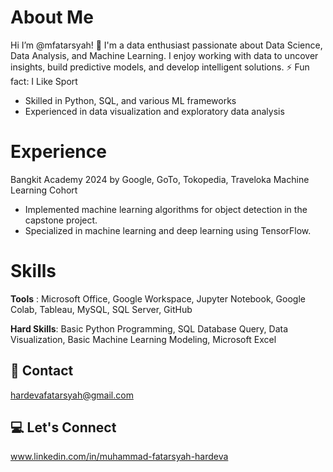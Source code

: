 # About Me

Hi I’m @mfatarsyah! 👋 I'm a data enthusiast passionate about Data Science, Data Analysis, and Machine Learning. I enjoy working with data to uncover insights, build predictive models, and develop intelligent solutions. ⚡ Fun fact: I Like Sport
* Skilled in Python, SQL, and various ML frameworks
* Experienced in data visualization and exploratory data analysis

# Experience
Bangkit Academy 2024 by Google, GoTo, Tokopedia, Traveloka
Machine Learning Cohort
- Implemented machine learning algorithms for object detection in the capstone project.
- Specialized in machine learning and deep learning using TensorFlow.

# Skills
**Tools** : Microsoft Office, Google Workspace, Jupyter Notebook, Google Colab, Tableau, MySQL, SQL Server, GitHub

**Hard Skills**: Basic Python Programming, SQL Database Query, Data Visualization, Basic Machine Learning Modeling, Microsoft Excel

## 💌 Contact
hardevafatarsyah@gmail.com 

## 💻 Let's Connect
www.linkedin.com/in/muhammad-fatarsyah-hardeva

<!---
mfatarsyah/mfatarsyah is a ✨ special ✨ repository because its `README.md` (this file) appears on your GitHub profile.
You can click the Preview link to take a look at your changes.
--->
